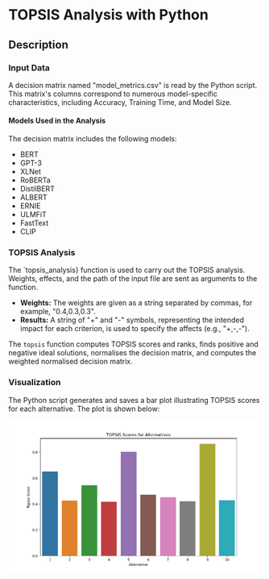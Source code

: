 # TOPSIS Analysis with Python

## Description

### Input Data

A decision matrix named "model_metrics.csv" is read by the Python script. This matrix's columns correspond to numerous model-specific characteristics, including Accuracy, Training Time, and Model Size.

#### Models Used in the Analysis

The decision matrix includes the following models:

- BERT
- GPT-3
- XLNet
- RoBERTa
- DistilBERT
- ALBERT
- ERNIE
- ULMFiT
- FastText
- CLIP

### TOPSIS Analysis

The `topsis_analysis} function is used to carry out the TOPSIS analysis. Weights, effects, and the path of the input file are sent as arguments to the function.

- **Weights:** The weights are given as a string separated by commas, for example, "0.4,0.3,0.3".
- **Results:** A string of "+" and "-" symbols, representing the intended impact for each criterion, is used to specify the affects (e.g., "+,-,-").

The `topsis` function computes TOPSIS scores and ranks, finds positive and negative ideal solutions, normalises the decision matrix, and computes the weighted normalised decision matrix.

### Visualization

The Python script generates and saves a bar plot illustrating TOPSIS scores for each alternative. The plot is shown below:

![TOPSIS Scores Bar Plot](topsis_scores_bar_plot.png)
